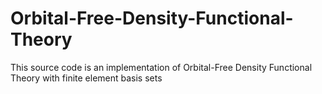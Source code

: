 # Orbital-Free-Density-Functional-Theory
This source code is an implementation of Orbital-Free Density Functional Theory with finite element basis sets
